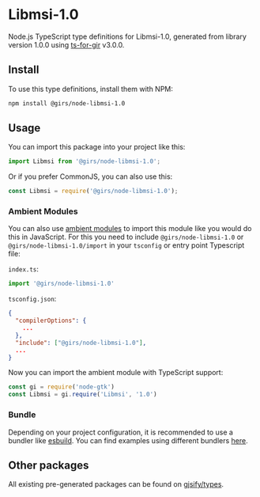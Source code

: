 
# Libmsi-1.0

Node.js TypeScript type definitions for Libmsi-1.0, generated from library version 1.0.0 using [ts-for-gir](https://github.com/gjsify/ts-for-gir) v3.0.0.


## Install

To use this type definitions, install them with NPM:
```bash
npm install @girs/node-libmsi-1.0
```

## Usage

You can import this package into your project like this:
```ts
import Libmsi from '@girs/node-libmsi-1.0';
```

Or if you prefer CommonJS, you can also use this:
```ts
const Libmsi = require('@girs/node-libmsi-1.0');
```

### Ambient Modules

You can also use [ambient modules](https://github.com/gjsify/ts-for-gir/tree/main/packages/cli#ambient-modules) to import this module like you would do this in JavaScript.
For this you need to include `@girs/node-libmsi-1.0` or `@girs/node-libmsi-1.0/import` in your `tsconfig` or entry point Typescript file:

`index.ts`:
```ts
import '@girs/node-libmsi-1.0'
```

`tsconfig.json`:
```json
{
  "compilerOptions": {
    ...
  },
  "include": ["@girs/node-libmsi-1.0"],
  ...
}
```

Now you can import the ambient module with TypeScript support: 

```ts
const gi = require('node-gtk')
const Libmsi = gi.require('Libmsi', '1.0')
```


### Bundle

Depending on your project configuration, it is recommended to use a bundler like [esbuild](https://esbuild.github.io/). You can find examples using different bundlers [here](https://github.com/gjsify/ts-for-gir/tree/main/examples).

## Other packages

All existing pre-generated packages can be found on [gjsify/types](https://github.com/gjsify/types).

